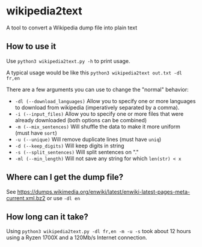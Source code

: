 # wikipedia2text
A tool to convert a Wikipedia dump file into plain text

## How to use it

Use `python3 wikipedia2text.py -h` to print usage.

A typical usage would be like this `python3 wikipedia2text out.txt -dl fr,en`

There are a few arguments you can use to change the "normal" behavior:

- `-dl (--download_languages)` Allow you to specify one or more languages to download from wikipedia (imperatively separated by a comma).
- `-i (--input_files)` Allow you to specify one or more files that were already downloaded (both options can be combined)
- `-m (--mix_sentences)` Will shuffle the data to make it more uniform (must have `sort`)
- `-u (--unique)` Will remove duplicate lines (must have `uniq`)
- `-d (--keep_digits)` Will keep digits in string
- `-s (--split_sentences)` Will split sentences on "."
- `-ml (--min_length)` Will not save any string for which `len(str) < x`

## Where can I get the dump file?

See https://dumps.wikimedia.org/enwiki/latest/enwiki-latest-pages-meta-current.xml.bz2 or use `-dl en`

## How long can it take?

Using `python3 wikipedia2text.py -dl fr,en -m -u -s` took about 12 hours using a Ryzen 1700X and a 120Mb/s Internet connection.
